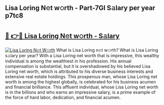## Lisa Loring N𝚎t w𝚘rth - Part-7GI S𝚊lary per year p7tc8

# <h2><a href="http://gc1xeov.nevu.top/?p=Lisa+Loring">🔗 👉🔴 Lisa Loring N𝚎t w𝚘rth - S𝚊lary</a></h2>

[![Lisa Loring N𝚎t W𝚘rth](https://i.imgur.com/Oavwk0R.jpeg)](http://gc1xeov.nevu.top/?p=Lisa+Loring)
What is Lisa Loring n𝚎t w𝚘rth? What is Lisa Loring s𝚊lary per year?
With a Lisa Loring net worth that is impressive, this wealthy individual is among the wealthiest in his profession. His annual compensation is substantial, but it is overshadowed by his believed Lisa Loring net worth, which is attributed to his diverse business interests and extensive real estate holdings. This prosperous man, whose Lisa Loring net worth is among the highest globally, is celebrated for his business acumen and financial brilliance. This affluent individual, whose Lisa Loring net worth is in the billions and who earns an impressive salary, is a prime example of the force of hard labor, dedication, and financial acumen.
